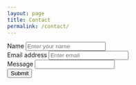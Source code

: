 ```yaml
---
layout: page
title: Contact
permalink: /contact/
---
```


<form accept-charset="UTF-8" action="https://formspree.io/f/mgepdobo" method="POST" enctype="multipart/form-data" target="_blank">
      <div class="form-group">
        <label for="exampleInputName">Name</label>
        <input type="text" name="name" class="form-control" id="exampleInputName" placeholder="Enter your name" required="required">
      </div>
      <div class="form-group">
        <label for="exampleInputEmail1" required="required">Email address</label>
        <input type="email" name="email" class="form-control" id="exampleInputEmail1" aria-describedby="emailHelp" placeholder="Enter email">
      </div>
      <div class="form-group">
        <label for="exampleMessage">Message</label>
        <input type="text" name="message">
      </div>
      <button type="submit" class="btn btn-primary">Submit</button>
</form>